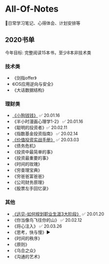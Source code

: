 # All-Of-Notes
📝日常学习笔记、心得体会、计划安排等


## 2020书单
今年目标: 完整阅读15本书，至少8本非技术类
### 技术类
- 《剑指offer》
- 《iOS应用逆向与安全》
- 《大话数据结构》

### 理财类
- [《小狗钱钱》](/read/2020/小狗钱钱/小狗钱钱.txt) ✅ 20.01.16
- 《半小时漫画心理学1-2》 ✅ 20.01.16
- 《聪明的投资者》✅ 20.02.11
- 《指数基金投资指南》 ✅ 20.02.14
- [《价值投资实战手册》](/read/2020/价值投资实战手册/价值投资实战手册.txt) ✅ 20.03.03
- 《债务危机》
- 《投资中最简单的事》
- 《投资最重要的事》
- 《时间的玫瑰》
- 《穷查理宝典》
- 《穷爸爸富爸爸》
- 《公司财务原理》
- 《股票左手回忆录》

### 其他
- [《远见-如何规划职业生涯3大阶段》](/read/2020/远见-如何规划职业生涯3大阶段/远见.md) ✅ 20.01.20
- 《你当像鸟飞往你的山》 ✅ 20.02.12
- 《将心注入》 ✅ 20.03.26
- 《思考，快与慢》▶️
- 《时间的秩序》
- 《原则》
- 《乌合之众》
- 《沟通的艺术》